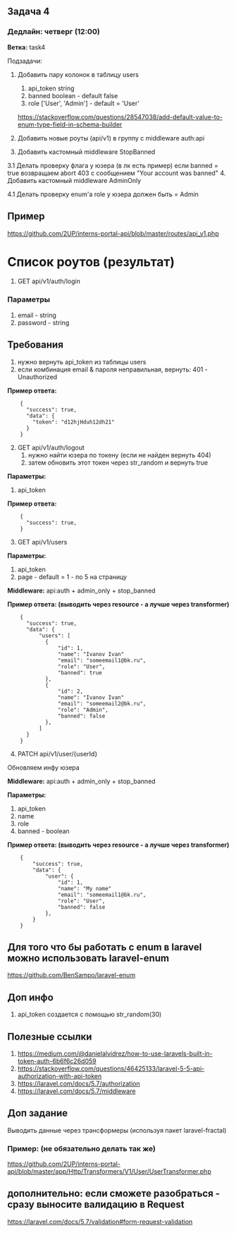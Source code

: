 ## Задача 4
### Дедлайн: четверг (12:00)

**Ветка:** task4

Подзадачи:
1.  Добавить пару колонок в таблицу users
    1.    api_token    string
    2.    banned       boolean - default false
    3.    role         ['User', 'Admin'] - default = 'User'

    https://stackoverflow.com/questions/28547038/add-default-value-to-enum-type-field-in-schema-builder
    
2.  Добавить новые роуты (api/v1) в группу с middleware auth:api
3.  Добавить кастомный middleware StopBanned

3.1 Делать проверку флага у юзера (в лк есть пример) если banned = true возвращаем abort 403 с сообщением "Your account was banned"
4.  Добавить кастомный middleware AdminOnly

4.1 Делать проверку enum'а role у юзера должен быть = Admin

## Пример
https://github.com/2UP/interns-portal-api/blob/master/routes/api_v1.php

# Список роутов (результат)

1. GET     api/v1/auth/login

### Параметры
1. email     - string
2. password  - string

## Требования
1. нужно вернуть api_token из таблицы users
2. если комбинация email & пароля неправильная, вернуть: 401 - Unauthorized

**Пример ответа:**
```
    {
      "success": true,
      "data": {
        "token": "d12hjHduh12dh21"
      }
    }
```

2. GET     api/v1/auth/logout
    1. нужно найти юзера по токену (если не найден вернуть 404)
    2. затем обновить этот токен через str_random и вернуть true
    
**Параметры:**
1. api_token

**Пример ответа:**
```
    {
      "success": true,
    }
```

3. GET     api/v1/users

**Параметры:**
1. api_token
2. page - default = 1 - по 5 на страницу

**Middleware:**
api:auth + admin_only + stop_banned

**Пример ответа: (выводить через resource - а лучше через transformer)**
```
    {
      "success": true,
      "data": {
          "users": [
            {
                "id": 1,
                "name": "Ivanov Ivan"
                "email": "someemail1@bk.ru",
                "role": "User",
                "banned": true
            },
            {
                "id": 2,
                "name": "Ivanov Ivan"
                "email": "someemail2@bk.ru",
                "role": "Admin",
                "banned": false
            },
          ]
      }
    }
```

4. PATCH     api/v1/user/{userId}

Обновляем инфу юзера

**Middleware:**
api:auth + admin_only + stop_banned

**Параметры:**
1. api_token
2. name
3. role
4. banned - boolean

**Пример ответа: (выводить через resource - а лучше через transformer)**
```
    {
        "success": true,
        "data": {
            "user": {
                "id": 1,
                "name": "My name"
                "email": "someemail1@bk.ru",
                "role": "User",
                "banned": false
            },
        }
    }
```

## Для того что бы работать с enum в laravel можно использовать laravel-enum
https://github.com/BenSampo/laravel-enum

## Доп инфо
1. api_token создается с помощью str_random(30)

## Полезные ссылки
1.  https://medium.com/@danielalvidrez/how-to-use-laravels-built-in-token-auth-6b6f6c26d059
2.  https://stackoverflow.com/questions/46425133/laravel-5-5-api-authorization-with-api-token
3.  https://laravel.com/docs/5.7/authorization
4.  https://laravel.com/docs/5.7/middleware

## Доп задание
Выводить данные через трансформеры (используя пакет laravel-fractal)

### Пример: (не обязательно делать так же)
https://github.com/2UP/interns-portal-api/blob/master/app/Http/Transformers/V1/User/UserTransformer.php

## дополнительно: если сможете разобраться - сразу выносите валидацию в Request
https://laravel.com/docs/5.7/validation#form-request-validation
